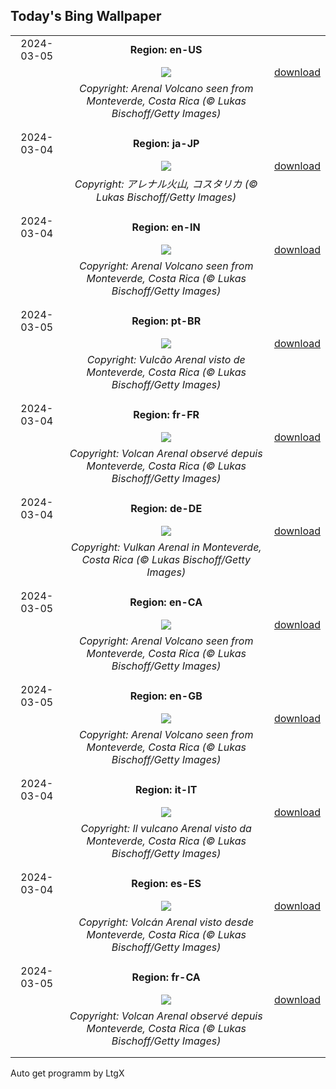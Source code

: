 ## Today's Bing Wallpaper
|      |      |      |
| :----: | :----: | :----: |
|2024-03-05|**Region: en-US**||
||![](https://www.bing.com/th?id=OHR.ArenalCostaRica_EN-US4075825664_UHD.jpg&pid=hp&w=1152&h=648&rs=1&c=4)| [download](https://www.bing.com/th?id=OHR.ArenalCostaRica_EN-US4075825664_UHD.jpg)|
||*Copyright: Arenal Volcano seen from Monteverde, Costa Rica (© Lukas Bischoff/Getty Images)*
||
|||
|2024-03-04|**Region: ja-JP**||
||![](https://www.bing.com/th?id=OHR.ArenalCostaRica_JA-JP1112345495_UHD.jpg&pid=hp&w=1152&h=648&rs=1&c=4)| [download](https://www.bing.com/th?id=OHR.ArenalCostaRica_JA-JP1112345495_UHD.jpg)|
||*Copyright: アレナル火山, コスタリカ (© Lukas Bischoff/Getty Images)*
||
|||
|2024-03-04|**Region: en-IN**||
||![](https://www.bing.com/th?id=OHR.ArenalCostaRica_EN-IN6333017933_UHD.jpg&pid=hp&w=1152&h=648&rs=1&c=4)| [download](https://www.bing.com/th?id=OHR.ArenalCostaRica_EN-IN6333017933_UHD.jpg)|
||*Copyright: Arenal Volcano seen from Monteverde, Costa Rica (© Lukas Bischoff/Getty Images)*
||
|||
|2024-03-05|**Region: pt-BR**||
||![](https://www.bing.com/th?id=OHR.ArenalCostaRica_PT-BR2896313529_UHD.jpg&pid=hp&w=1152&h=648&rs=1&c=4)| [download](https://www.bing.com/th?id=OHR.ArenalCostaRica_PT-BR2896313529_UHD.jpg)|
||*Copyright: Vulcão Arenal visto de Monteverde, Costa Rica (© Lukas Bischoff/Getty Images)*
||
|||
|2024-03-04|**Region: fr-FR**||
||![](https://www.bing.com/th?id=OHR.ArenalCostaRica_FR-FR6380413439_UHD.jpg&pid=hp&w=1152&h=648&rs=1&c=4)| [download](https://www.bing.com/th?id=OHR.ArenalCostaRica_FR-FR6380413439_UHD.jpg)|
||*Copyright: Volcan Arenal observé depuis Monteverde, Costa Rica (© Lukas Bischoff/Getty Images)*
||
|||
|2024-03-04|**Region: de-DE**||
||![](https://www.bing.com/th?id=OHR.ArenalCostaRica_DE-DE6048833504_UHD.jpg&pid=hp&w=1152&h=648&rs=1&c=4)| [download](https://www.bing.com/th?id=OHR.ArenalCostaRica_DE-DE6048833504_UHD.jpg)|
||*Copyright: Vulkan Arenal in Monteverde, Costa Rica (© Lukas Bischoff/Getty Images)*
||
|||
|2024-03-05|**Region: en-CA**||
||![](https://www.bing.com/th?id=OHR.ArenalCostaRica_EN-CA8547140342_UHD.jpg&pid=hp&w=1152&h=648&rs=1&c=4)| [download](https://www.bing.com/th?id=OHR.ArenalCostaRica_EN-CA8547140342_UHD.jpg)|
||*Copyright: Arenal Volcano seen from Monteverde, Costa Rica (© Lukas Bischoff/Getty Images)*
||
|||
|2024-03-05|**Region: en-GB**||
||![](https://www.bing.com/th?id=OHR.ArenalCostaRica_EN-GB7820638738_UHD.jpg&pid=hp&w=1152&h=648&rs=1&c=4)| [download](https://www.bing.com/th?id=OHR.ArenalCostaRica_EN-GB7820638738_UHD.jpg)|
||*Copyright: Arenal Volcano seen from Monteverde, Costa Rica (© Lukas Bischoff/Getty Images)*
||
|||
|2024-03-04|**Region: it-IT**||
||![](https://www.bing.com/th?id=OHR.ArenalCostaRica_IT-IT1610887300_UHD.jpg&pid=hp&w=1152&h=648&rs=1&c=4)| [download](https://www.bing.com/th?id=OHR.ArenalCostaRica_IT-IT1610887300_UHD.jpg)|
||*Copyright: Il vulcano Arenal visto da Monteverde, Costa Rica (© Lukas Bischoff/Getty Images)*
||
|||
|2024-03-04|**Region: es-ES**||
||![](https://www.bing.com/th?id=OHR.ArenalCostaRica_ES-ES6180859689_UHD.jpg&pid=hp&w=1152&h=648&rs=1&c=4)| [download](https://www.bing.com/th?id=OHR.ArenalCostaRica_ES-ES6180859689_UHD.jpg)|
||*Copyright: Volcán Arenal visto desde Monteverde, Costa Rica (© Lukas Bischoff/Getty Images)*
||
|||
|2024-03-05|**Region: fr-CA**||
||![](https://www.bing.com/th?id=OHR.ArenalCostaRica_FR-CA5199908591_UHD.jpg&pid=hp&w=1152&h=648&rs=1&c=4)| [download](https://www.bing.com/th?id=OHR.ArenalCostaRica_FR-CA5199908591_UHD.jpg)|
||*Copyright: Volcan Arenal observé depuis Monteverde, Costa Rica (© Lukas Bischoff/Getty Images)*
||
|||

Auto get programm by LtgX
